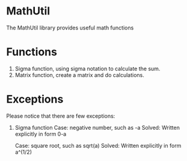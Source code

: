 # MathUtil
The MathUtil library provides useful math functions

# Functions

   1. Sigma function, using sigma notation to calculate the sum.
   2. Matrix function, create a matrix and do calculations.

# Exceptions
Please notice that there are few exceptions:
   1. Sigma function
      Case: negative number, such as -a
      Solved: Written explicitly in form 0-a
      
      Case: square root, such as sqrt(a)
      Solved: Written explicitly in form a^(1/2)
